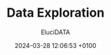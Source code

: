 ---
layout: skits
title:  Data Exploration
date:   2024-03-28 12:06:53 +0100
author: EluciDATA
categories:
    - Exploration
image: src/assets/engineering.jpeg
description: Example of a commonly used algorithm
excerpt: "When starting a data science project, it is often the case that one immediately starts experimenting with complex algorithms to arrive at a solution as quickly as possible, without having gained a clear understanding on the data first. In a number of cases, this leads to costly investments or flawed models because one started from the wrong assumptions, which don..."
difficulty: 3
---